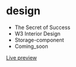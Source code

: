 # design

- The Secret of Success
- W3 Interior Design
- Storage-component
- Coming_soon

[Live preview](https://kalpanaammu.github.io/design/)
